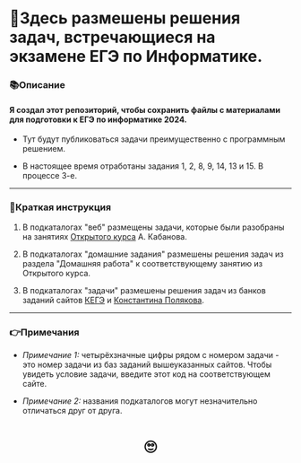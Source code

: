 # 👋**Здесь размешены решения задач, встречающиеся на экзамене ЕГЭ по Информатике.**   

### 📚Описание

#### Я создал этот репозиторий, чтобы сохранить файлы с материалами для подготовки к ЕГЭ по информатике 2024.

* Тут будут публиковаться задачи преимущественно с программным решением.


* В настоящее время отработаны задания 1, 2, 8, 9, 14, 13 и 15. В процессе 3-е.
____
### 📝Краткая инструкция
1. В подкаталогах "веб" размещены задачи, которые были разобраны на занятиях [Открытого курса](https://kompege.ru/course) А. Кабанова.


2. В подкаталогах "домашние задания" размешены решения задач из раздела "Домашняя работа" к соответствующему занятию из Открытого курса.


3. В подкаталогах "задачи" размешены решения задач из банков заданий сайтов [КЕГЭ](https://kompege.ru/task) и [Константина Полякова](https://kpolyakov.spb.ru/school/ege/generate.htm).
____
### 👉Примечания
* _Примечание 1:_ четырёхзначные цифры рядом с номером задачи - это номер задачи из баз заданий вышеуказанных сайтов. Чтобы увидеть условие задачи, введите этот код на соответствующем сайте.


* _Примечание 2:_ названия подкаталогов могут незначительно отличаться друг от друга.
# <p style="text-align: center;">🙄</p>

